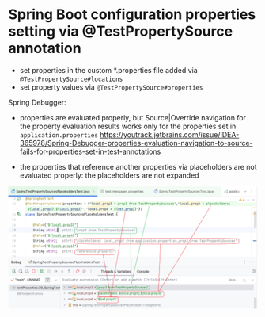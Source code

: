# Spring Boot configuration properties setting via @TestPropertySource annotation

- set properties in the custom *.properties file added via `@TestPropertySource#locations`
- set property values via `@TestPropertySource#properties`

Spring Debugger:

- properties are evaluated properly, but Source|Override navigation for the property evaluation results 
works only for the properties set in `application.properties`
  https://youtrack.jetbrains.com/issue/IDEA-365978/Spring-Debugger-properties-evaluation-navigation-to-source-fails-for-properties-set-in-test-annotations
  
- the properties that reference another properties via placeholders are not evaluated properly: 
the placeholders are not expanded

![img.png](img.png)
